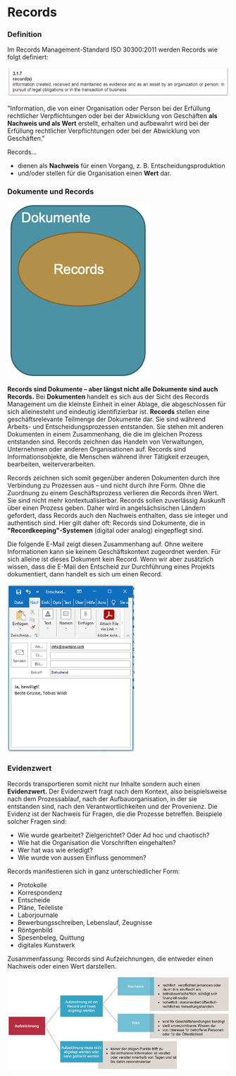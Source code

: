 # Records

### Definition

Im Records Management-Standard ISO 30300:2011 werden Records wie folgt definiert:&#x20;

![](<../.gitbook/assets/image (10) (1).png>)

"Information, die von einer Organisation oder Person bei der Erfüllung rechtlicher Verpflichtungen oder bei der Abwicklung von Geschäften **als Nachweis und als Wert** erstellt, erhalten und aufbewahrt wird bei der Erfüllung rechtlicher Verpflichtungen oder bei der Abwicklung von Geschäften."

Records…

* dienen als **Nachweis** für einen Vorgang, z. B. Entscheidungsproduktion
* und/oder stellen für die Organisation einen **Wert** dar.

### Dokumente und Records

<img src="../.gitbook/assets/image (7).png" alt="" data-size="original">

**Records sind Dokumente – aber längst nicht alle Dokumente sind auch Records.** Bei **Dokumenten** handelt es sich aus der Sicht des Records Management um die kleinste Einheit in einer Ablage, die abgeschlossen für sich alleinesteht und eindeutig identifizierbar ist. **Records** stellen eine geschäftsrelevante Teilmenge der Dokumente dar. Sie sind während Arbeits- und Entscheidungsprozessen entstanden. Sie stehen mit anderen Dokumenten in einem Zusammenhang, die die im gleichen Prozess entstanden sind. Records zeichnen das Handeln von Verwaltungen, Unternehmen oder anderen Organisationen auf. Records sind Informationsobjekte, die Menschen während ihrer Tätigkeit erzeugen, bearbeiten, weiterverarbeiten.

Records zeichnen sich somit gegenüber anderen Dokumenten durch ihre Verbindung zu Prozessen aus – und nicht durch ihre Form. Ohne die Zuordnung zu einem Geschäftsprozess verlieren die Records ihren Wert. Sie sind nicht mehr kontextualisierbar. Records sollen zuverlässig Auskunft über einen Prozess geben. Daher wird in angelsächsischen Ländern gefordert, dass Records auch den Nachweis enthalten, dass sie integer und authentisch sind. Hier gilt daher oft: Records sind Dokumente, die in **"Recordkeeping"-Systemen** (digital oder analog) eingepflegt sind.

Die folgende E-Mail zeigt diesen Zusammenhang auf. Ohne weitere Informationen kann sie keinem Geschäftskontext zugeordnet werden. Für sich alleine ist dieses Dokument kein Record. Wenn wir aber zusätzlich wissen, dass die E-Mail den Entscheid zur Durchführung eines Projekts dokumentiert, dann handelt es sich um einen Record.

![](<../.gitbook/assets/image (6).png>)



### Evidenzwert

Records transportieren somit nicht nur Inhalte sondern auch einen **Evidenzwert.** Der Evidenzwert fragt nach dem Kontext, also beispielsweise nach dem Prozessablauf, nach der Aufbauorganisation, in der sie entstanden sind, nach den Verantwortlichkeiten und der Provenienz. Die Evidenz ist der Nachweis für Fragen, die die Prozesse betreffen. Beispiele solcher Fragen sind:

* Wie wurde gearbeitet? Zielgerichtet? Oder Ad hoc und chaotisch?&#x20;
* Wie hat die Organisation die Vorschriften eingehalten?&#x20;
* Wer hat was wie erledigt?&#x20;
* Wie wurde von aussen Einfluss genommen?

Records manifestieren sich in ganz unterschiedlicher Form:&#x20;

* Protokolle&#x20;
* Korrespondenz&#x20;
* Entscheide&#x20;
* Pläne, Teileliste
* Laborjournale&#x20;
* Bewerbungsschreiben, Lebenslauf, Zeugnisse
* Röntgenbild&#x20;
* Spesenbeleg, Quittung
* digitales Kunstwerk

Zusammenfassung: Records sind Aufzeichnungen, die entweder einen Nachweis oder einen Wert darstellen.

![](<../.gitbook/assets/image (8) (1).png>)
